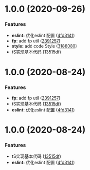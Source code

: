 # 1.0.0 (2020-09-26)


### Features

* **eslint:** 优化eslint 配置 ([4fd3141](https://github.com/869288142/micro-code/commit/4fd31412855e4c6b94fc9531b3f48fb5a72db29e))
* **fp:** add fp util ([2391257](https://github.com/869288142/micro-code/commit/23912573cc26c6b7605a1f95e0b2a8582a2a4c98))
* **style:** add code Style ([3188080](https://github.com/869288142/micro-code/commit/3188080717ddfcb879b2efcd57bdd505f155e538))
* tS实现基本代码 ([13515df](https://github.com/869288142/micro-code/commit/13515dfae268aa52447e5e199ad813b63c0c2721))



# 1.0.0 (2020-08-24)


### Features

* **fp:** add fp util ([2391257](https://github.com/869288142/micro-code/commit/23912573cc26c6b7605a1f95e0b2a8582a2a4c98))
* tS实现基本代码 ([13515df](https://github.com/869288142/micro-code/commit/13515dfae268aa52447e5e199ad813b63c0c2721))
* **eslint:** 优化eslint 配置 ([4fd3141](https://github.com/869288142/micro-code/commit/4fd31412855e4c6b94fc9531b3f48fb5a72db29e))



# 1.0.0 (2020-08-24)


### Features

* tS实现基本代码 ([13515df](https://github.com/869288142/micro-code/commit/13515dfae268aa52447e5e199ad813b63c0c2721))
* **eslint:** 优化eslint 配置 ([4fd3141](https://github.com/869288142/micro-code/commit/4fd31412855e4c6b94fc9531b3f48fb5a72db29e))



